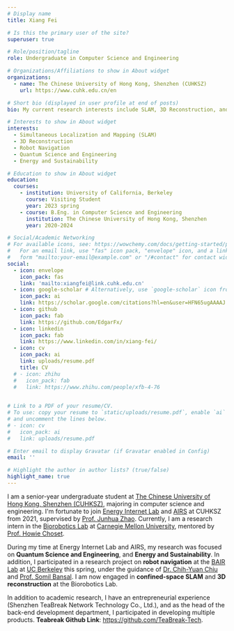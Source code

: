 ```yaml
---
# Display name
title: Xiang Fei

# Is this the primary user of the site?
superuser: true

# Role/position/tagline
role: Undergraduate in Computer Science and Engineering

# Organizations/Affiliations to show in About widget
organizations:
  - name: The Chinese University of Hong Kong, Shenzhen (CUHKSZ)
    url: https://www.cuhk.edu.cn/en

# Short bio (displayed in user profile at end of posts)
bio: My current research interests include SLAM, 3D Reconstruction, and Robot Navigation.

# Interests to show in About widget
interests:
  - Simultaneous Localization and Mapping (SLAM)
  - 3D Reconstruction
  - Robot Navigation
  - Quantum Science and Engineering
  - Energy and Sustainability

# Education to show in About widget
education:
  courses:
    - institution: University of California, Berkeley
      course: Visiting Student
      year: 2023 spring
    - course: B.Eng. in Computer Science and Engineering
      institution: The Chinese University of Hong Kong, Shenzhen
      year: 2020-2024

# Social/Academic Networking
# For available icons, see: https://wowchemy.com/docs/getting-started/page-builder/#icons
#   For an email link, use "fas" icon pack, "envelope" icon, and a link in the
#   form "mailto:your-email@example.com" or "/#contact" for contact widget.
social:
  - icon: envelope
    icon_pack: fas
    link: 'mailto:xiangfei@link.cuhk.edu.cn'
  - icon: google-scholar # Alternatively, use `google-scholar` icon from `ai` icon pack
    icon_pack: ai
    link: https://scholar.google.com/citations?hl=en&user=HFN65ugAAAAJ
  - icon: github
    icon_pack: fab
    link: https://github.com/EdgarFx/
  - icon: linkedin
    icon_pack: fab
    link: https://www.linkedin.com/in/xiang-fei/
  - icon: cv
    icon_pack: ai
    link: uploads/resume.pdf
    title: CV
  # - icon: zhihu
  #   icon_pack: fab
  #   link: https://www.zhihu.com/people/xfb-4-76
  

# Link to a PDF of your resume/CV.
# To use: copy your resume to `static/uploads/resume.pdf`, enable `ai` icons in `params.toml`,
# and uncomment the lines below.
# - icon: cv
#   icon_pack: ai
#   link: uploads/resume.pdf

# Enter email to display Gravatar (if Gravatar enabled in Config)
email: ''

# Highlight the author in author lists? (true/false)
highlight_name: true
---
```


I am a senior-year undergraduate student at [The Chinese University of Hong Kong, Shenzhen (CUHKSZ)](https://www.cuhk.edu.cn/en), majoring in computer science and engineering. I'm fortunate to join [Energy Internet Lab](https://www.zhaojunhua.org/) and [AIRS](https://airs.cuhk.edu.cn/en) at CUHKSZ from 2021, supervised by [Prof. Junhua Zhao](https://www.zhaojunhua.org/). Currently, I am a research intern in the [Biorobotics Lab](http://biorobotics.ri.cmu.edu/index.php) at [Carnegie Mellon University](https://www.cmu.edu/), mentored by [Prof. Howie Choset](http://www.cs.cmu.edu/~choset/).

During my time at Energy Internet Lab and AIRS, my research was focused on **Quantum Science and Engineering**, and **Energy and Sustainability**. In addition, I participated in a research project on **robot navigation** at the [BAIR Lab](https://bair.berkeley.edu/) at [UC Berkeley](https://www.berkeley.edu/) this spring, under the guidance of [Dr. Chih-Yuan Chiu](https://chihyuanchiu.github.io/) and [Prof. Somil Bansal](https://smlbansal.github.io/). I am now engaged in **confined-space SLAM** and **3D reconstruction** at the Biorobotics Lab.

In addition to academic research, I have an entrepreneurial experience (Shenzhen TeaBreak Network Technology Co., Ltd.), and as the head of the back-end development department, I participated in developing multiple products. **Teabreak Github Link**: https://github.com/TeaBreak-Tech.
